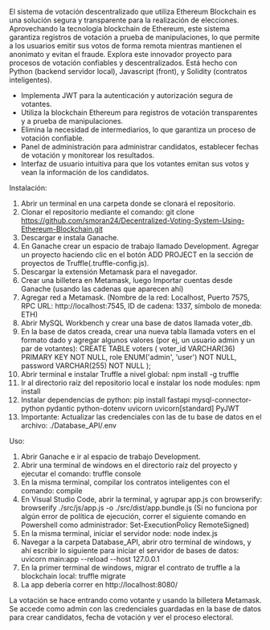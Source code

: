 El sistema de votación descentralizado que utiliza Ethereum Blockchain es una solución segura y transparente para la realización de elecciones. Aprovechando la tecnología blockchain de Ethereum, este sistema garantiza registros de votación a prueba de manipulaciones, lo que permite a los usuarios emitir sus votos de forma remota mientras mantienen el anonimato y evitan el fraude. Explora este innovador proyecto para procesos de votación confiables y descentralizados.
Está hecho con Python (backend servidor local), Javascript (front), y Solidity (contratos inteligentes).

- Implementa JWT para la autenticación y autorización segura de votantes.
- Utiliza la blockchain Ethereum para registros de votación transparentes y a prueba de manipulaciones.
- Elimina la necesidad de intermediarios, lo que garantiza un proceso de votación confiable.
- Panel de administración para administrar candidatos, establecer fechas de votación y monitorear los resultados.
- Interfaz de usuario intuitiva para que los votantes emitan sus votos y vean la información de los candidatos.

Instalación:

1. Abrir un terminal en una carpeta donde se clonará el repositorio.
2. Clonar el repositorio mediante el comando: git clone https://github.com/smoran24/Decentralized-Voting-System-Using-Ethereum-Blockchain.git
3. Descargar e instala Ganache.
4. En Ganache crear un espacio de trabajo llamado Development. Agregar un proyecto haciendo clic en el botón ADD PROJECT en la sección de proyectos de Truffle(.truffle-config.js).
5. Descargar la extensión Metamask para el navegador.
6. Crear una billetera en Metamask, luego Importar cuentas desde Ganache (usando las cadenas que aparecen ahí)
7. Agregar red a Metamask. (Nombre de la red: Localhost, Puerto 7575, RPC URL: http://localhost:7545, ID de cadena: 1337, símbolo de moneda: ETH)
8. Abrir MySQL Workbench y crear una base de datos llamada voter_db.
9. En la base de datos creada, crear una nueva tabla llamada voters en el formato dado y agregar algunos valores (por ej, un usuario admin y un par de votantes):
   CREATE TABLE voters (
    voter_id VARCHAR(36) PRIMARY KEY NOT NULL,
    role ENUM('admin', 'user') NOT NULL,
    password VARCHAR(255) NOT NULL
    );
10. Abrir terminal e instalar Truffle a nivel global: npm install -g truffle
11. Ir al directorio raíz del repositorio local e instalar los node modules: npm install
12. Instalar dependencias de python: pip install fastapi mysql-connector-python pydantic python-dotenv uvicorn uvicorn[standard] PyJWT
13. Importante: Actualizar las credenciales con las de tu base de datos en el archivo: ./Database_API/.env

Uso:

1. Abrir Ganache e ir al espacio de trabajo Development.
2. Abrir una terminal de windows en el directorio raíz del proyecto y ejecutar el comando:  truffle console
3. En la misma terminal, compilar los contratos inteligentes con el comando:  compile
4. En Visual Studio Code, abrir la terminal, y agrupar app.js con browserify:  browserify ./src/js/app.js -o ./src/dist/app.bundle.js (Si no funciona por algún error de política de ejecución, correr el siguiente comando en Powershell como administrador: Set-ExecutionPolicy RemoteSigned)
5. En la misma terminal, iniciar el servidor node:  node index.js
6. Navegar a la carpeta Database_API, abrir otro terminal de windows, y ahí escribir lo siguiente para iniciar el servidor de bases de datos:  uvicorn main:app --reload --host 127.0.0.1
7. En la primer terminal de windows, migrar el contrato de truffle a la blockchain local:  truffle migrate
8. La app debería correr en http://localhost:8080/

La votación se hace entrando como votante y usando la billetera Metamask. Se accede como admin con las credenciales guardadas en la base de datos para crear candidatos, fecha de votación y ver el proceso electoral.
